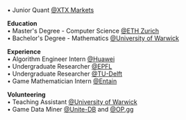 • Junior Quant [@XTX Markets](https://www.xtxmarkets.com/)            

**Education** <br>
• Master's Degree - Computer Science [@ETH Zurich](https://ethz.ch/en.html/)
<br>
• Bachelor's Degree - Mathematics [@University of Warwick](https://warwick.ac.uk/)

**Experience** <br>
• Algorithm Engineer Intern [@Huawei](https://www.huawei.com/en/)
<br>
• Undergraduate Researcher [@EPFL](https://www.polytechnique.edu/en/)
<br>
• Undergraduate Researcher [@TU-Delft](https://www.tudelft.nl/en/)
<br>
• Game Mathematician Intern [@Entain](https://entaingroup.com/)

**Volunteering** <br>
• Teaching Assistant [@University of Warwick](https://warwick.ac.uk/)
<br>
• Game Data Miner [@Unite-DB](https://unite-db.com/) and [@OP.gg](https://www.op.gg/)
